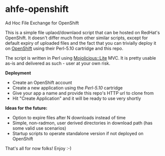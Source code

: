 # ahfe-openshift
Ad Hoc File Exchange for OpenShift

This is a simple file uplaod/downlaod script that can be hosted on RedHat's OpenShift. It doesn't differ much from other similar scripts, except for default expiry of uploaded files and the fact that you can trivially deploy it on [OpenShift](https://www.openshift.com/) using their Perl-5.10 cartridge and this repo.

The script is written in Perl using [Mojolicious::Lite](http://mojolicio.us/) MVC. It is pretty usable as-is and delivered as such - user at your own risk.

**Deployment**

* Create an OpenShift account
* Create a new application using the *Perl-5.10* cartridge
* Give your app a name and provide this repo's HTTP url to clone from
* Hit "Create Application" and it will be ready to use very shortly

**Ideas for the future:**

* Option to expire files after N downloads instead of time
* Simple, non-radmon, user derived directories in download path (has some valid use scenarios)
* Startup scripts to operate standalone version if not deployed on OpenShift

That's all for now folks!
Enjoy :-)